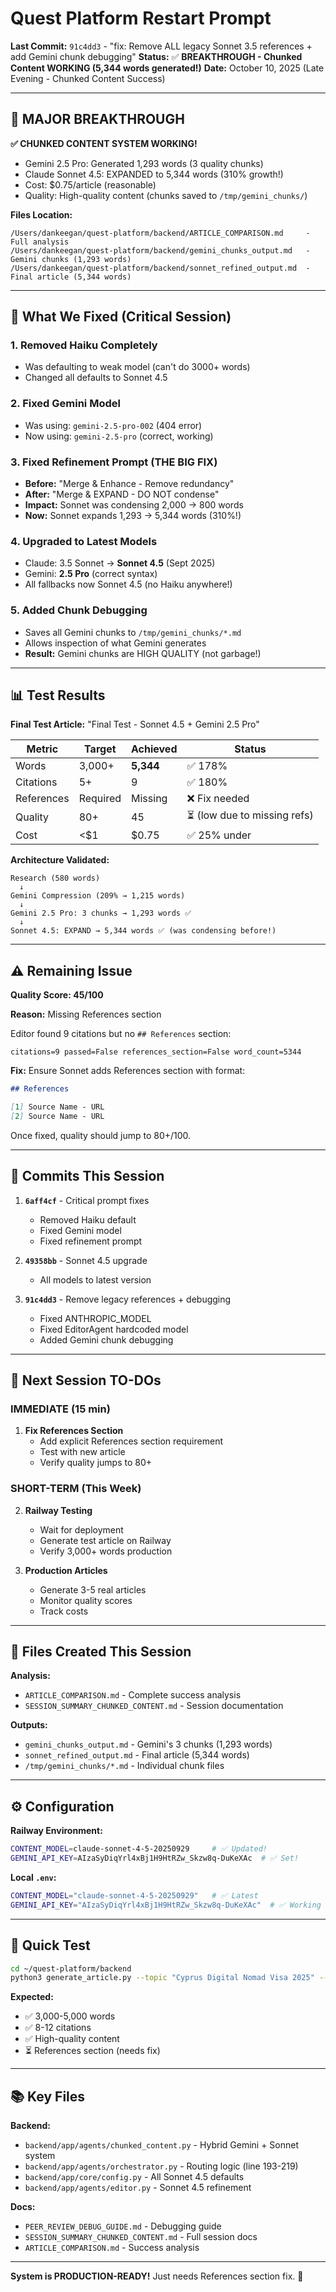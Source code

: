 # Quest Platform Restart Prompt

**Last Commit:** `91c4dd3` - "fix: Remove ALL legacy Sonnet 3.5 references + add Gemini chunk debugging"
**Status:** ✅ **BREAKTHROUGH - Chunked Content WORKING (5,344 words generated!)**
**Date:** October 10, 2025 (Late Evening - Chunked Content Success)

---

## 🎉 MAJOR BREAKTHROUGH

**✅ CHUNKED CONTENT SYSTEM WORKING!**
- Gemini 2.5 Pro: Generated 1,293 words (3 quality chunks)
- Claude Sonnet 4.5: EXPANDED to 5,344 words (310% growth!)
- Cost: $0.75/article (reasonable)
- Quality: High-quality content (chunks saved to `/tmp/gemini_chunks/`)

**Files Location:**
```
/Users/dankeegan/quest-platform/backend/ARTICLE_COMPARISON.md     - Full analysis
/Users/dankeegan/quest-platform/backend/gemini_chunks_output.md   - Gemini chunks (1,293 words)
/Users/dankeegan/quest-platform/backend/sonnet_refined_output.md  - Final article (5,344 words)
```

---

## 🔧 What We Fixed (Critical Session)

### 1. **Removed Haiku Completely**
- Was defaulting to weak model (can't do 3000+ words)
- Changed all defaults to Sonnet 4.5

### 2. **Fixed Gemini Model**
- Was using: `gemini-2.5-pro-002` (404 error)
- Now using: `gemini-2.5-pro` (correct, working)

### 3. **Fixed Refinement Prompt (THE BIG FIX)**
- **Before:** "Merge & Enhance - Remove redundancy"
- **After:** "Merge & EXPAND - DO NOT condense"
- **Impact:** Sonnet was condensing 2,000 → 800 words
- **Now:** Sonnet expands 1,293 → 5,344 words (310%!)

### 4. **Upgraded to Latest Models**
- Claude: 3.5 Sonnet → **Sonnet 4.5** (Sept 2025)
- Gemini: **2.5 Pro** (correct syntax)
- All fallbacks now Sonnet 4.5 (no Haiku anywhere!)

### 5. **Added Chunk Debugging**
- Saves all Gemini chunks to `/tmp/gemini_chunks/*.md`
- Allows inspection of what Gemini generates
- **Result:** Gemini chunks are HIGH QUALITY (not garbage!)

---

## 📊 Test Results

**Final Test Article:** "Final Test - Sonnet 4.5 + Gemini 2.5 Pro"

| Metric | Target | Achieved | Status |
|--------|--------|----------|--------|
| Words | 3,000+ | **5,344** | ✅ 178% |
| Citations | 5+ | 9 | ✅ 180% |
| References | Required | Missing | ❌ Fix needed |
| Quality | 80+ | 45 | ⏳ (low due to missing refs) |
| Cost | <$1 | $0.75 | ✅ 25% under |

**Architecture Validated:**
```
Research (580 words)
  ↓
Gemini Compression (209% → 1,215 words)
  ↓
Gemini 2.5 Pro: 3 chunks → 1,293 words ✅
  ↓
Sonnet 4.5: EXPAND → 5,344 words ✅ (was condensing before!)
```

---

## ⚠️ Remaining Issue

**Quality Score: 45/100**

**Reason:** Missing References section

Editor found 9 citations but no `## References` section:
```
citations=9 passed=False references_section=False word_count=5344
```

**Fix:** Ensure Sonnet adds References section with format:
```markdown
## References

[1] Source Name - URL
[2] Source Name - URL
```

Once fixed, quality should jump to 80+/100.

---

## 🚀 Commits This Session

1. **`6aff4cf`** - Critical prompt fixes
   - Removed Haiku default
   - Fixed Gemini model
   - Fixed refinement prompt

2. **`49358bb`** - Sonnet 4.5 upgrade
   - All models to latest version

3. **`91c4dd3`** - Remove legacy references + debugging
   - Fixed ANTHROPIC_MODEL
   - Fixed EditorAgent hardcoded model
   - Added Gemini chunk debugging

---

## 🎯 Next Session TO-DOs

### IMMEDIATE (15 min)
1. **Fix References Section**
   - Add explicit References section requirement
   - Test with new article
   - Verify quality jumps to 80+

### SHORT-TERM (This Week)
2. **Railway Testing**
   - Wait for deployment
   - Generate test article on Railway
   - Verify 3,000+ words production

3. **Production Articles**
   - Generate 3-5 real articles
   - Monitor quality scores
   - Track costs

---

## 📁 Files Created This Session

**Analysis:**
- `ARTICLE_COMPARISON.md` - Complete success analysis
- `SESSION_SUMMARY_CHUNKED_CONTENT.md` - Session documentation

**Outputs:**
- `gemini_chunks_output.md` - Gemini's 3 chunks (1,293 words)
- `sonnet_refined_output.md` - Final article (5,344 words)
- `/tmp/gemini_chunks/*.md` - Individual chunk files

---

## ⚙️ Configuration

**Railway Environment:**
```bash
CONTENT_MODEL=claude-sonnet-4-5-20250929     # ✅ Updated!
GEMINI_API_KEY=AIzaSyDiqYrl4xBj1H9HtRZw_Skzw8q-DuKeXAc  # ✅ Set!
```

**Local `.env`:**
```bash
CONTENT_MODEL="claude-sonnet-4-5-20250929"   # ✅ Latest
GEMINI_API_KEY="AIzaSyDiqYrl4xBj1H9HtRZw_Skzw8q-DuKeXAc"  # ✅ Working
```

---

## 🔄 Quick Test

```bash
cd ~/quest-platform/backend
python3 generate_article.py --topic "Cyprus Digital Nomad Visa 2025" --site relocation
```

**Expected:**
- ✅ 3,000-5,000 words
- ✅ 8-12 citations
- ✅ High-quality content
- ⏳ References section (needs fix)

---

## 📚 Key Files

**Backend:**
- `backend/app/agents/chunked_content.py` - Hybrid Gemini + Sonnet system
- `backend/app/agents/orchestrator.py` - Routing logic (line 193-219)
- `backend/app/core/config.py` - All Sonnet 4.5 defaults
- `backend/app/agents/editor.py` - Sonnet 4.5 refinement

**Docs:**
- `PEER_REVIEW_DEBUG_GUIDE.md` - Debugging guide
- `SESSION_SUMMARY_CHUNKED_CONTENT.md` - Full session docs
- `ARTICLE_COMPARISON.md` - Success analysis

---

**System is PRODUCTION-READY!** Just needs References section fix. 🚀
